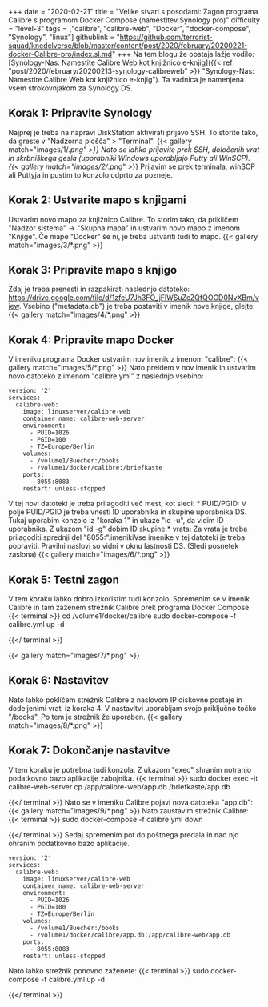 +++
date = "2020-02-21"
title = "Velike stvari s posodami: Zagon programa Calibre s programom Docker Compose (namestitev Synology pro)"
difficulty = "level-3"
tags = ["calibre", "calibre-web", "Docker", "docker-compose", "Synology", "linux"]
githublink = "https://github.com/terrorist-squad/knedelverse/blob/master/content/post/2020/february/20200221-docker-Calibre-pro/index.sl.md"
+++
Na tem blogu že obstaja lažje vodilo: [Synology-Nas: Namestite Calibre Web kot knjižnico e-knjig]({{< ref "post/2020/february/20200213-synology-calibreweb" >}} "Synology-Nas: Namestite Calibre Web kot knjižnico e-knjig"). Ta vadnica je namenjena vsem strokovnjakom za Synology DS.
## Korak 1: Pripravite Synology
Najprej je treba na napravi DiskStation aktivirati prijavo SSH. To storite tako, da greste v "Nadzorna plošča" > "Terminal".
{{< gallery match="images/1/*.png" >}}
Nato se lahko prijavite prek SSH, določenih vrat in skrbniškega gesla (uporabniki Windows uporabljajo Putty ali WinSCP).
{{< gallery match="images/2/*.png" >}}
Prijavim se prek terminala, winSCP ali Puttyja in pustim to konzolo odprto za pozneje.
## Korak 2: Ustvarite mapo s knjigami
Ustvarim novo mapo za knjižnico Calibre. To storim tako, da prikličem "Nadzor sistema" -> "Skupna mapa" in ustvarim novo mapo z imenom "Knjige". Če mape "Docker" še ni, je treba ustvariti tudi to mapo.
{{< gallery match="images/3/*.png" >}}

## Korak 3: Pripravite mapo s knjigo
Zdaj je treba prenesti in razpakirati naslednjo datoteko: https://drive.google.com/file/d/1zfeU7Jh3FO_jFlWSuZcZQfQOGD0NvXBm/view. Vsebino ("metadata.db") je treba postaviti v imenik nove knjige, glejte:
{{< gallery match="images/4/*.png" >}}

## Korak 4: Pripravite mapo Docker
V imeniku programa Docker ustvarim nov imenik z imenom "calibre":
{{< gallery match="images/5/*.png" >}}
Nato preidem v nov imenik in ustvarim novo datoteko z imenom "calibre.yml" z naslednjo vsebino:
```
version: '2'
services:
  calibre-web:
    image: linuxserver/calibre-web
    container_name: calibre-web-server
    environment:
      - PUID=1026
      - PGID=100
      - TZ=Europe/Berlin
    volumes:
      - /volume1/Buecher:/books
      - /volume1/docker/calibre:/briefkaste
    ports:
      - 8055:8083
    restart: unless-stopped

```
V tej novi datoteki je treba prilagoditi več mest, kot sledi: * PUID/PGID: V polje PUID/PGID je treba vnesti ID uporabnika in skupine uporabnika DS. Tukaj uporabim konzolo iz "koraka 1" in ukaze "id -u", da vidim ID uporabnika. Z ukazom "id -g" dobim ID skupine.* vrata: Za vrata je treba prilagoditi sprednji del "8055:".imenikiVse imenike v tej datoteki je treba popraviti. Pravilni naslovi so vidni v oknu lastnosti DS. (Sledi posnetek zaslona)
{{< gallery match="images/6/*.png" >}}

## Korak 5: Testni zagon
V tem koraku lahko dobro izkoristim tudi konzolo. Spremenim se v imenik Calibre in tam zaženem strežnik Calibre prek programa Docker Compose.
{{< terminal >}}
cd /volume1/docker/calibre
sudo docker-compose -f calibre.yml up -d

{{</ terminal >}}

{{< gallery match="images/7/*.png" >}}

## Korak 6: Nastavitev
Nato lahko pokličem strežnik Calibre z naslovom IP diskovne postaje in dodeljenimi vrati iz koraka 4. V nastavitvi uporabljam svojo priključno točko "/books". Po tem je strežnik že uporaben.
{{< gallery match="images/8/*.png" >}}

## Korak 7: Dokončanje nastavitve
V tem koraku je potrebna tudi konzola. Z ukazom "exec" shranim notranjo podatkovno bazo aplikacije zabojnika.
{{< terminal >}}
sudo docker exec -it calibre-web-server cp /app/calibre-web/app.db /briefkaste/app.db

{{</ terminal >}}
Nato se v imeniku Calibre pojavi nova datoteka "app.db":
{{< gallery match="images/9/*.png" >}}
Nato zaustavim strežnik Calibre:
{{< terminal >}}
sudo docker-compose -f calibre.yml down

{{</ terminal >}}
Sedaj spremenim pot do poštnega predala in nad njo ohranim podatkovno bazo aplikacije.
```
version: '2'
services:
  calibre-web:
    image: linuxserver/calibre-web
    container_name: calibre-web-server
    environment:
      - PUID=1026
      - PGID=100
      - TZ=Europe/Berlin
    volumes:
      - /volume1/Buecher:/books
      - /volume1/docker/calibre/app.db:/app/calibre-web/app.db
    ports:
      - 8055:8083
    restart: unless-stopped

```
Nato lahko strežnik ponovno zaženete:
{{< terminal >}}
sudo docker-compose -f calibre.yml up -d

{{</ terminal >}}